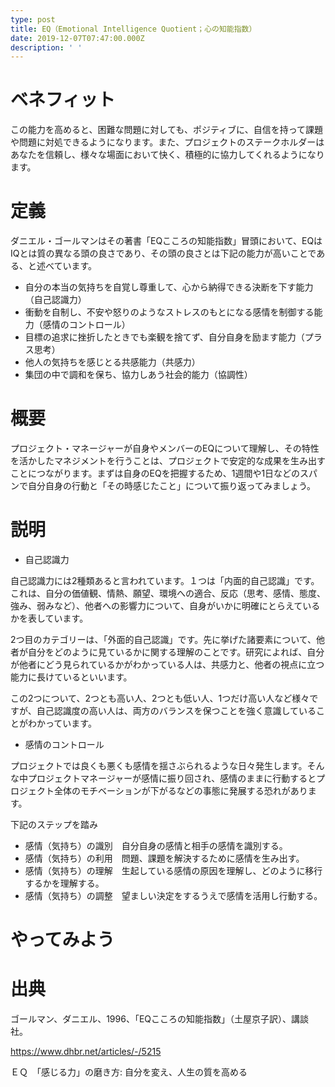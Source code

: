 ```yaml
---
type: post
title: EQ（Emotional Intelligence Quotient；心の知能指数）
date: 2019-12-07T07:47:00.000Z
description: ' '
---
```

# ベネフィット

この能力を高めると、困難な問題に対しても、ポジティブに、自信を持って課題や問題に対処できるようになります。また、プロジェクトのステークホルダーはあなたを信頼し、様々な場面において快く、積極的に協力してくれるようになります。

# 定義

ダニエル・ゴールマンはその著書「EQこころの知能指数」冒頭において、EQはIQとは質の異なる頭の良さであり、その頭の良さとは下記の能力が高いことである、と述べています。

* 自分の本当の気持ちを自覚し尊重して、心から納得できる決断を下す能力（自己認識力）
* 衝動を自制し、不安や怒りのようなストレスのもとになる感情を制御する能力（感情のコントロール）
* 目標の追求に挫折したときでも楽観を捨てず、自分自身を励ます能力（プラス思考）
* 他人の気持ちを感じとる共感能力（共感力）
* 集団の中で調和を保ち、協力しあう社会的能力（協調性）

# 概要

プロジェクト・マネージャーが自身やメンバーのEQについて理解し、その特性を活かしたマネジメントを行うことは、プロジェクトで安定的な成果を生み出すことにつながります。まずは自身のEQを把握するため、1週間や1日などのスパンで自分自身の行動と「その時感じたこと」について振り返ってみましょう。

# 説明

* 自己認識力

自己認識力には2種類あると言われています。１つは「内面的自己認識」です。これは、自分の価値観、情熱、願望、環境への適合、反応（思考、感情、態度、強み、弱みなど）、他者への影響力について、自身がいかに明確にとらえているかを表しています。

2つ目のカテゴリーは、「外面的自己認識」です。先に挙げた諸要素について、他者が自分をどのように見ているかに関する理解のことです。研究によれば、自分が他者にどう見られているかがわかっている人は、共感力と、他者の視点に立つ能力に長けているといいます。

この2つについて、2つとも高い人、2つとも低い人、1つだけ高い人など様々ですが、自己認識度の高い人は、両方のバランスを保つことを強く意識していることがわかっています。

* 感情のコントロール

プロジェクトでは良くも悪くも感情を揺さぶられるような日々発生します。そんな中プロジェクトマネージャーが感情に振り回され、感情のままに行動するとプロジェクト全体のモチベーションが下がるなどの事態に発展する恐れがあります。

下記のステップを踏み

* 感情（気持ち）の識別　自分自身の感情と相手の感情を識別する。
* 感情（気持ち）の利用　問題、課題を解決するために感情を生み出す。
* 感情（気持ち）の理解　生起している感情の原因を理解し、どのように移行するかを理解する。
* 感情（気持ち）の調整　望ましい決定をするうえで感情を活用し行動する。



# やってみよう

# 出典

ゴールマン、ダニエル、1996、「EQこころの知能指数」（土屋京子訳）、講談社。

https://www.dhbr.net/articles/-/5215

ＥＱ　「感じる力」の磨き方: 自分を変え、人生の質を高める
